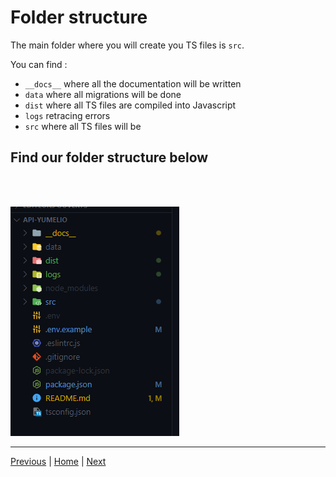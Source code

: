 # Folder structure

The main folder where you will create you TS files is `src`.

You can find :

- `__docs__` where all the documentation will be written
- `data` where all migrations will be done
- `dist` where all TS files are compiled into Javascript
- `logs` retracing errors
- `src` where all TS files will be

## Find our folder structure below

<br>
<br>

![folder structure](./img/folder-structure.png)

---

[Previous](./00_start.md) | [Home](../README.md) | [Next](./02.md)
